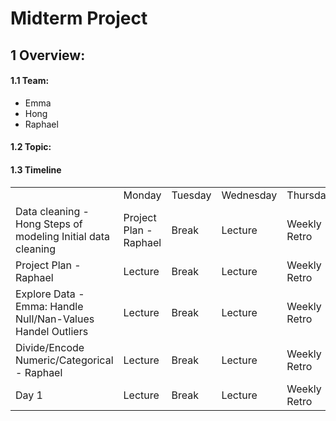 # Midterm Project

## 1 Overview:
#### 1.1 Team:
- Emma
- Hong
- Raphael
#### 1.2 Topic:

#### 1.3 Timeline
<table>
  <tr>
   </td>
   <td>
   </td>
   <td>Monday
   </td>
   <td>Tuesday
   </td>
   <td>Wednesday
   </td>
   <td>Thursday
   </td>
   <td>Friday
   </td>
  </tr>
  <tr>
   <td>Data cleaning - Hong
     Steps of modeling
     Initial data cleaning
   </td>
   <td>Project Plan - Raphael
   </td>
   <td>Break
   </td>
   <td>Lecture
   </td>
   <td>Weekly Retro
   </td>
   <td>Lecture
   </td>

  </tr>
     <td>Project Plan - Raphael
   </td>
   <td>Lecture
   </td>
   <td>Break
   </td>
   <td>Lecture
   </td>
   <td>Weekly Retro
   </td>
   <td>Lecture
   </td>

  </tr>
      <td>Explore Data - Emma:
  Handle Null/Nan-Values
  Handel Outliers
   </td>
   <td>Lecture
   </td>
   <td>Break
   </td>
   <td>Lecture
   </td>
   <td>Weekly Retro
   </td>
   <td>Lecture
   </td>

  </tr>
      <td>Divide/Encode Numeric/Categorical - Raphael
   </td>
   <td>Lecture
   </td>
   <td>Break
   </td>
   <td>Lecture
   </td>
   <td>Weekly Retro
   </td>
   <td>Lecture
   </td>

  </tr>
       <td>Day 1
   </td>
   <td>Lecture
   </td>
   <td>Break
   </td>
   <td>Lecture
   </td>
   <td>Weekly Retro
   </td>
   <td>Lecture
   </td>

  </tr>
</table>


